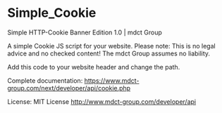 # Simple_Cookie
Simple HTTP-Cookie Banner
Edition 1.0 | mdct Group

A simple Cookie JS script for your website.
Please note: This is no legal advice and no checked content!
The mdct Group assumes no liability.

Add this code to your website header and change the path.
<script type="text/javascript" id="cookiebanner" src="/assets/cookie.min.js"></script>	

Complete documentation: https://www.mdct-group.com/next/developer/api/cookie.php

License: MIT License
http://www.mdct-group.com/developer/api

